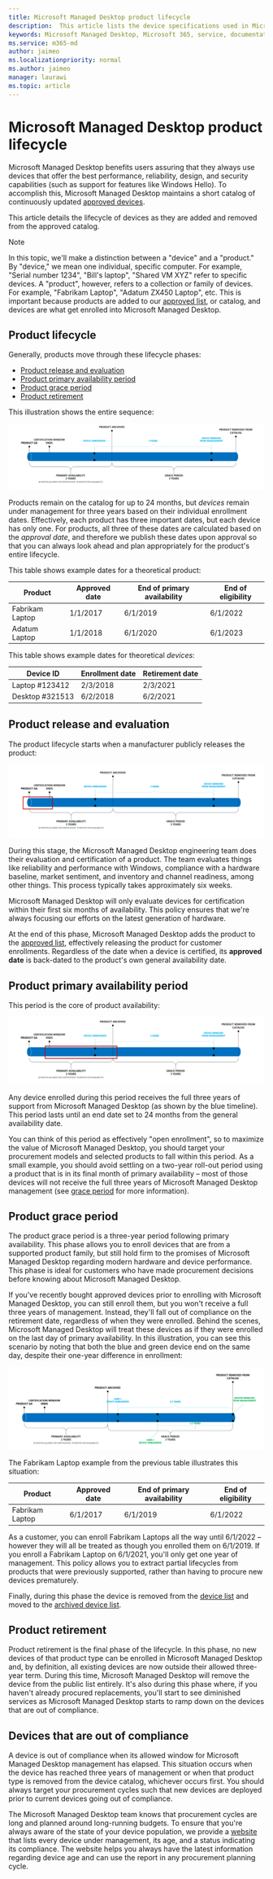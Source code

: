```yaml
---
title: Microsoft Managed Desktop product lifecycle
description:  This article lists the device specifications used in Microsoft Managed Desktop.
keywords: Microsoft Managed Desktop, Microsoft 365, service, documentation
ms.service: m365-md
author: jaimeo
ms.localizationpriority: normal
ms.author: jaimeo
manager: laurawi
ms.topic: article
---
```


# Microsoft Managed Desktop product lifecycle

Microsoft Managed Desktop benefits users assuring that they always use devices that offer the best performance, reliability, design, and security capabilities (such as support for features like Windows Hello). To accomplish this, Microsoft Managed Desktop maintains a short catalog of continuously updated [approved devices](device-list.md). 
 
This article details the lifecycle of devices as they are added and removed from the approved catalog. 

> [!NOTE]
> In this topic, we'll make a distinction between a "device" and a "product." By "device," we mean one individual, specific computer. For example, "Serial number 1234", "Bill's laptop", "Shared VM XYZ" refer to specific devices. A "product", however, refers to a collection or family of devices. For example, "Fabrikam Laptop", "Adatum ZX450 Laptop", etc. This is important because products are added to our [approved list](device-list.md), or catalog, and devices are what get enrolled into Microsoft Managed Desktop.

## Product lifecycle

 Generally, products move through these lifecycle phases:

- [Product release and evaluation](#product-release-and-evaluation)
- [Product primary availability period](#product-primary-availability-period)
- [Product grace period](#product-grace-period)
- [Product retirement](#product-retirement)


This illustration shows the entire sequence:

![lifecycle timeline: starting with product general availability, "primary availability" lasts for two years. During this time the certification window ends and at some point the device is onboarded. At the end of primary availability, the product is archived and the "grace period" of three years starts. Starting when the device is onboarded, it has a 3-year period of use until it's removed from management. At the end of the grace period we remove the product from the catalog.](../../media/non-dark1-edits.PNG)

Products remain on the catalog for up to 24 months, but <em>devices</em> remain under management for three years based on their individual enrollment dates. Effectively, each product has three important dates, but each device has only one. For products, all three of these dates are calculated based on the <em>approval date</em>, and therefore we publish these dates upon approval so that you can always look ahead and plan appropriately for the product's entire lifecycle.

This table shows example dates for a theoretical product:


|Product  |Approved date  |End of primary availability  |End of eligibility  |
|---------|---------|---------|---------|
|Fabrikam Laptop    | 1/1/2017 | 6/1/2019 | 6/1/2022 |
|Adatum Laptop   | 1/1/2018 | 6/1/2020 | 6/1/2023  |

This table shows example dates for theoretical *devices*:


|Device ID  |Enrollment date  |Retirement date  |
|---------|---------|---------|
|Laptop #123412     |  2/3/2018       |  2/3/2021       |
|Desktop #321513     | 6/2/2018        |  6/2/2021       |


## Product release and evaluation

The product lifecycle starts when a manufacturer publicly releases the product:

![lifecycle timeline showing release and evaluation period](../../media/non-dark3-edits.PNG)

During this stage, the Microsoft Managed Desktop engineering team does their evaluation and certification of a product. The team evaluates things like reliability and performance with Windows, compliance with a hardware baseline, market sentiment, and inventory and channel readiness, among other things. This process typically takes approximately six weeks.
  
Microsoft Managed Desktop will only evaluate devices for certification within their first six months of availability. This policy ensures that we're always focusing our efforts on the latest generation of hardware.
 
At the end of this phase, Microsoft Managed Desktop adds the product to the [approved list](device-list.md), effectively releasing the product for customer enrollments. Regardless of the date when a device is certified, its **approved date** is back-dated to the product's own general availability date. 


## Product primary availability period

This period is the core of product availability:

![lifecycle timeline showing primary availability](../../media/non-dark4-edits.PNG)

Any device enrolled during this period receives the full three years of support from Microsoft Managed Desktop (as shown by the blue timeline). This period lasts until an end date set to 24 months from the general availability date.

You can think of this period as effectively "open enrollment", so to maximize the value of Microsoft Managed Desktop, you should target your procurement models and selected products to fall within this period. As a small example, you should avoid settling on a two-year roll-out period using a product that is in its final month of primary availability – most of those devices will not receive the full three years of Microsoft Managed Desktop management (see [grace period](#product-grace-period) for more information).  

## Product grace period

The product grace period is a three-year period following primary availability. This phase allows you to enroll devices that are from a supported product family, but still hold firm to the promises of Microsoft Managed Desktop regarding modern hardware and device performance. This phase is ideal for customers who have made procurement decisions before knowing about Microsoft Managed Desktop. 

If you've recently bought approved devices prior to enrolling with Microsoft Managed Desktop, you can still enroll them, but you won't receive a full three years of management. Instead, they'll fall out of compliance on the retirement date, regardless of when they were enrolled. Behind the scenes, Microsoft Managed Desktop will treat these devices as if they were enrolled on the last day of primary availability. In this illustration, you can see this scenario by noting that both the blue and green device end on the same day, despite their one-year difference in enrollment:


![lifecycle timeline showing grace period](../../media/non-dark2-edits.PNG)

The Fabrikam Laptop example from the previous table illustrates this situation: 

|Product  |Approved date  |End of primary availability  |End of eligibility  |
|---------|---------|---------|---------|
|Fabrikam Laptop    | 6/1/2017 | 6/1/2019 | 6/1/2022 |

As a customer, you can enroll Fabrikam Laptops all the way until 6/1/2022 – however they will all be treated as though you enrolled them on 6/1/2019. If you enroll a Fabrikam Laptop on 6/1/2021, you'll only get one year of management. This policy allows you to extract partial lifecycles from products that were previously supported, rather than having to procure new devices prematurely. 

Finally, during this phase the device is removed from the [device list](device-list.md) and moved to the [archived device list](archived-device-list.md).


## Product retirement

Product retirement is the final phase of the lifecycle. In this phase, no new devices of that product type can be enrolled in Microsoft Managed Desktop and, by definition, all existing devices are now outside their allowed three-year term. During this time, Microsoft Managed Desktop will remove the device from the public list entirely. It's also during this phase where, if you haven't already procured replacements, you'll start to see diminished services as Microsoft Managed Desktop starts to ramp down on the devices that are out of compliance. 

## Devices that are out of compliance

A device is out of compliance when its allowed window for Microsoft Managed Desktop management has elapsed. This situation occurs when the device has reached three years of management or when that product type is removed from the device catalog, whichever occurs first. You should always target your procurement cycles such that new devices are deployed prior to current devices going out of compliance.

The Microsoft Managed Desktop team knows that procurement cycles are long and planned around long-running budgets. To ensure that you're always aware of the state of your device population, we provide a [website](https://aka.ms/mmdportal) that lists every device under management, its age, and a status indicating its compliance. The website helps you always have the latest information regarding device age and can use the report in any procurement planning cycle. 







